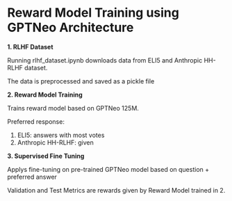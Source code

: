 # Reward Model Training using GPTNeo Architecture

**1. RLHF Dataset**

Running rlhf_dataset.ipynb downloads data from ELI5 and Anthropic HH-RLHF dataset. 

The data is preprocessed and saved as a pickle file

**2. Reward Model Training**

Trains reward model based on GPTNeo 125M.

Preferred response:
1. ELI5: answers with most votes
2. Anthropic HH-RLHF: given

**3. Supervised Fine Tuning**

Applys fine-tuning on pre-trained GPTNeo model based on question + preferred answer

Validation and Test Metrics are rewards given by Reward Model trained in 2.

